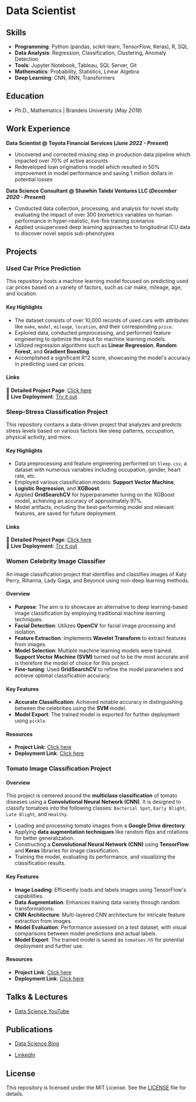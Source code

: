 # Data Scientist

## Skills

- **Programming**: Python (pandas, scikit-learn, TensorFlow, Keras), R, SQL
- **Data Analysis**: Regression, Classification, Clustering, Anomaly Detection
- **Tools**: Jupyter Notebook, Tableau, SQL Server, Git
- **Mathematics**: Probability, Statistics, Linear Algebra
- **Deep Learning**: CNN, RNN, Transformers

## Education
- Ph.D., Mathematics | Brandeis University (_May 2018_)								       		


## Work Experience
**Data Scientist @ Toyota Financial Services (_June 2022 - Present_)**
- Uncovered and corrected missing step in production data pipeline which impacted over 70% of active accounts
- Redeveloped loan originations model which resulted in 50% improvement in model performance and saving 1 million dollars in potential losses

**Data Science Consultant @ Shawhin Talebi Ventures LLC (_December 2020 - Present_)**
- Conducted data collection, processing, and analysis for novel study evaluating the impact of over 300 biometrics variables on human performance in hyper-realistic, live-fire training scenarios
- Applied unsupervised deep learning approaches to longitudinal ICU data to discover novel sepsis sub-phenotypes

## Projects

### Used Car Price Prediction



This repository hosts a machine learning model focused on predicting used car prices based on a variety of factors, such as car make, mileage, age, and location.

#### Key Highlights

- The dataset consists of over 10,000 records of used cars with attributes like `make`, `model`, `mileage`, `location`, and their corresponding `price`.
- Explored data, conducted preprocessing, and performed feature engineering to optimize the input for machine learning models.
- Utilized regression algorithms such as **Linear Regression**, **Random Forest**, and **Gradient Boosting**.
- Accomplished a significant R^2 score, showcasing the model's accuracy in predicting used car prices.

#### Links
🔗 **Detailed Project Page**: [Click here](your_project_page_link)  
🚀 **Live Deployment**: [Try it out](your_deployment_link)









### Sleep-Stress Classification Project

This repository contains a data-driven project that analyzes and predicts stress levels based on various factors like sleep patterns, occupation, physical activity, and more.
#### Key Highlights

- Data preprocessing and feature engineering performed on `Sleep.csv`, a dataset with numerous variables including occupation, gender, heart rate, etc.
- Employed various classification models: **Support Vector Machine**, **Logistic Regression**, and **XGBoost**.
- Applied **GridSearchCV** for hyperparameter tuning on the XGBoost model, achieving an accuracy of approximately 97%.
- Model artifacts, including the best-performing model and relevant features, are saved for future deployment.

#### Links
🔗 **Detailed Project Page**: [Click here](your_project_page_link)  
🚀 **Live Deployment**: [Try it out](your_deployment_link)



### Women Celebrity Image Classifier

An image classification project that identifies and classifies images of Katy Perry, Rihanna, Lady Gaga, and Beyoncé using non-deep learning methods.

#### Overview

- **Purpose**: The aim is to showcase an alternative to deep learning-based image classification by employing traditional machine learning techniques.
- **Facial Detection**: Utilizes **OpenCV** for facial image processing and isolation.
- **Feature Extraction**: Implements **Wavelet Transform** to extract features from images.
- **Model Selection**: Multiple machine learning models were trained. **Support Vector Machine (SVM)** turned out to be the most accurate and is therefore the model of choice for this project.
- **Fine-tuning**: Used **GridSearchCV** to refine the model parameters and achieve optimal classification accuracy.

#### Key Features

- **Accurate Classification**: Achieved notable accuracy in distinguishing between the celebrities using the **SVM** model.
- **Model Export**: The trained model is exported for further deployment using `pickle`.

#### Resources

- **Project Link**: [Click here](Your-Project-Link-Here)
- **Deployment Link**: [Click here](Your-Deployment-Link-Here)


### Tomato Image Classification Project

#### Overview

This project is centered around the **multiclass classification** of tomato diseases using a **Convolutional Neural Network (CNN)**. It is designed to classify tomatoes into the following classes: `Bacterial Spot`, `Early Blight`, `Late Blight`, and `Healthy`.
- Loading and processing tomato images from a **Google Drive directory**.
- Applying **data augmentation techniques** like random flips and rotations for better generalization.
- Constructing a **Convolutional Neural Network (CNN)** using **TensorFlow** and **Keras** libraries for image classification.
- Training the model, evaluating its performance, and visualizing the classification results.

#### Key Features

- **Image Loading**: Efficiently loads and labels images using TensorFlow's capabilities.
- **Data Augmentation**: Enhances training data variety through random transformations.
- **CNN Architecture**: Multi-layered CNN architecture for intricate feature extraction from images.
- **Model Evaluation**: Performance assessed on a test dataset, with visual comparisons between model predictions and actual labels.
- **Model Export**: The trained model is saved as `tomatoes.h5` for potential deployment and further use.

#### Resources

- **Project Link**: [Click here](Your-Project-Link-Here)
- **Deployment Link**: [Click here](Your-Deployment-Link-Here)




## Talks & Lectures


- [Data Science YouTube](https://www.youtube.com/channel/UCa9gErQ9AE5jT2DZLjXBIdA)

## Publications


- [Data Science Blog](https://medium.com/@shawhin)

- [LinkedIn](https://www.linkedin.com/in/shahriar-mirzadeh-4a90b861/)


## License

This repository is licensed under the MIT License. See the [LICENSE](LICENSE) file for details.
